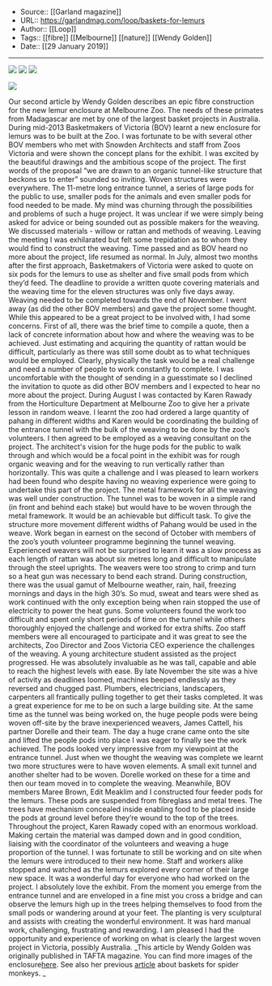 ﻿
  * Source:: [[Garland magazine]]
  * URL:: https://garlandmag.com/loop/baskets-for-lemurs
  * Author:: [[Loop]]
  * Tags:: [[fibre]] [[Melbourne]] [[nature]] [[Wendy Golden]]
  * Date:: [[29 January 2019]]


* * *
[![](https://garlandmag.com/wp-content/uploads/2019/01/lemur-project-011.jpg)](https://garlandmag.com/wp-content/uploads/2019/01/lemur-project-011.jpg)
[![](https://garlandmag.com/wp-content/uploads/2019/01/Lemur-Exhibit-006-1024x768.jpg)](https://garlandmag.com/wp-content/uploads/2019/01/Lemur-Exhibit-006.jpg)
[![](https://garlandmag.com/wp-content/uploads/2019/01/Lemur-Exhibit-014-1024x768.jpg)](https://garlandmag.com/wp-content/uploads/2019/01/Lemur-Exhibit-014.jpg)
  

[![](https://garlandmag.com/wp-content/uploads/2019/01/ola_studio_lemur_melbourne_2-1024x675.jpg)](https://garlandmag.com/wp-content/uploads/2019/01/ola_studio_lemur_melbourne_2.jpg)
  

Our second article by Wendy Golden describes an epic fibre construction for the new lemur enclosure at Melbourne Zoo. The needs of these primates from Madagascar are met by one of the largest basket projects in Australia. 
During mid-2013 Basketmakers of Victoria (BOV) learnt a new enclosure for lemurs was to be built at the Zoo. I was fortunate to be with several other BOV members who met with Snowden Architects and staff from Zoos Victoria and were shown the concept plans for the exhibit. I was excited by the beautiful drawings and the ambitious scope of the project. The first words of the proposal “we are drawn to an organic tunnel-like structure that beckons us to enter” sounded so inviting.
Woven structures were everywhere. The 11-metre long entrance tunnel, a series of large pods for the public to use, smaller pods for the animals and even smaller pods for food needed to be made. My mind was churning through the possibilities and problems of such a huge project. It was unclear if we were simply being asked for advice or being sounded out as possible makers for the weaving. We discussed materials - willow or rattan and methods of weaving.
Leaving the meeting I was exhilarated but felt some trepidation as to whom they would find to construct the weaving. Time passed and as BOV heard no more about the project, life resumed as normal.
In July, almost two months after the first approach, Basketmakers of Victoria were asked to quote on six pods for the lemurs to use as shelter and five small pods from which they’d feed. The deadline to provide a written quote covering materials and the weaving time for the eleven structures was only five days away. Weaving needed to be completed towards the end of November. 
I went away (as did the other BOV members) and gave the project some thought. While this appeared to be a great project to be involved with, I had some concerns. First of all, there was the brief time to compile a quote, then a lack of concrete information about how and where the weaving was to be achieved. Just estimating and acquiring the quantity of rattan would be difficult, particularly as there was still some doubt as to what techniques would be employed. Clearly, physically the task would be a real challenge and need a number of people to work constantly to complete. I was uncomfortable with the thought of sending in a guesstimate so I declined the invitation to quote as did other BOV members and I expected to hear no more about the project.
During August I was contacted by Karen Rawady from the Horticulture Department at Melbourne Zoo to give her a private lesson in random weave. I learnt the zoo had ordered a large quantity of pahang in different widths and Karen would be coordinating the building of the entrance tunnel with the bulk of the weaving to be done by the zoo’s volunteers. I then agreed to be employed as a weaving consultant on the project.
The architect's vision for the huge pods for the public to walk through and which would be a focal point in the exhibit was for rough organic weaving and for the weaving to run vertically rather than horizontally. This was quite a challenge and I was pleased to learn workers had been found who despite having no weaving experience were going to undertake this part of the project.
The metal framework for all the weaving was well under construction. The tunnel was to be woven in a simple rand (in front and behind each stake) but would have to be woven through the metal framework. It would be an achievable but difficult task. To give the structure more movement different widths of Pahang would be used in the weave.
Work began in earnest on the second of October with members of the zoo’s youth volunteer programme beginning the tunnel weaving. Experienced weavers will not be surprised to learn it was a slow process as each length of rattan was about six metres long and difficult to manipulate through the steel uprights. The weavers were too strong to crimp and turn so a heat gun was necessary to bend each strand.
During construction, there was the usual gamut of Melbourne weather, rain, hail, freezing mornings and days in the high 30’s. So mud, sweat and tears were shed as work continued with the only exception being when rain stopped the use of electricity to power the heat guns.
Some volunteers found the work too difficult and spent only short periods of time on the tunnel while others thoroughly enjoyed the challenge and worked for extra shifts. Zoo staff members were all encouraged to participate and it was great to see the architects, Zoo Director and Zoos Victoria CEO experience the challenges of the weaving. A young architecture student assisted as the project progressed. He was absolutely invaluable as he was tall, capable and able to reach the highest levels with ease. By late November the site was a hive of activity as deadlines loomed, machines beeped endlessly as they reversed and chugged past. Plumbers, electricians, landscapers, carpenters all frantically pulling together to get their tasks completed. It was a great experience for me to be on such a large building site.
At the same time as the tunnel was being worked on, the huge people pods were being woven off-site by the brave inexperienced weavers, James Cattell, his partner Dorelle and their team. The day a huge crane came onto the site and lifted the people pods into place I was eager to finally see the work achieved. The pods looked very impressive from my viewpoint at the entrance tunnel.
Just when we thought the weaving was complete we learnt two more structures were to have woven elements. A small exit tunnel and another shelter had to be woven. Dorelle worked on these for a time and then our team moved in to complete the weaving. Meanwhile, BOV members Maree Brown, Edit Meaklim and I constructed four feeder pods for the lemurs. These pods are suspended from fibreglass and metal trees. The trees have mechanism concealed inside enabling food to be placed inside the pods at ground level before they’re wound to the top of the trees.
Throughout the project, Karen Rawady coped with an enormous workload. Making certain the material was damped down and in good condition, liaising with the coordinator of the volunteers and weaving a huge proportion of the tunnel.
I was fortunate to still be working and on site when the lemurs were introduced to their new home. Staff and workers alike stopped and watched as the lemurs explored every corner of their large new space. It was a wonderful day for everyone who had worked on the project.
I absolutely love the exhibit. From the moment you emerge from the entrance tunnel and are enveloped in a fine mist you cross a bridge and can observe the lemurs high up in the trees helping themselves to food from the small pods or wandering around at your feet. The planting is very sculptural and assists with creating the wonderful environment.
It was hard manual work, challenging, frustrating and rewarding. I am pleased I had the opportunity and experience of working on what is clearly the largest woven project in Victoria, possibly Australia.
 _This article by Wendy Golden was originally published in TAFTA magazine. You can find more images of the enclosure[here](http://www.arquitecturaviva.com/en/Info/News/Details/12628). See also her previous [article](https://garlandmag.com/loop/baskets-for-spider-monkeys/) about baskets for spider monkeys. _
 
